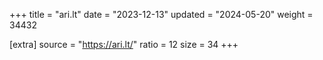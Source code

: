 +++
title = "ari.lt"
date = "2023-12-13"
updated = "2024-05-20"
weight = 34432

[extra]
source = "https://ari.lt/"
ratio = 12
size = 34
+++
